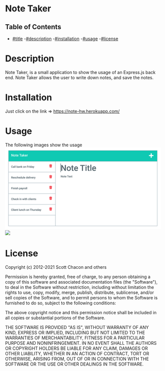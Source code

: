 # Note Taker

## Table of Contents
- [#title](Title)
-[#description](Description)
-[#installation](Installation)
-[#usage](Usage)
-[#license](License)

# Description
Note Taker, is a small application to show the usage of an Express.js back end. Note Taker allows the user to write down notes, and save the notes.

# Installation 
Just click on the link => https://note-hw.herokuapp.com/

# Usage 
The following images show the usage
 ![](./img/Note.png)
  ![](./img/notetaker(2).png)

# License
Copyright (c) 2012-2021 Scott Chacon and others

Permission is hereby granted, free of charge, to any person obtaining
a copy of this software and associated documentation files (the
"Software"), to deal in the Software without restriction, including
without limitation the rights to use, copy, modify, merge, publish,
distribute, sublicense, and/or sell copies of the Software, and to
permit persons to whom the Software is furnished to do so, subject to
the following conditions:

The above copyright notice and this permission notice shall be
included in all copies or substantial portions of the Software.

THE SOFTWARE IS PROVIDED "AS IS", WITHOUT WARRANTY OF ANY KIND,
EXPRESS OR IMPLIED, INCLUDING BUT NOT LIMITED TO THE WARRANTIES OF
MERCHANTABILITY, FITNESS FOR A PARTICULAR PURPOSE AND
NONINFRINGEMENT. IN NO EVENT SHALL THE AUTHORS OR COPYRIGHT HOLDERS BE
LIABLE FOR ANY CLAIM, DAMAGES OR OTHER LIABILITY, WHETHER IN AN ACTION
OF CONTRACT, TORT OR OTHERWISE, ARISING FROM, OUT OF OR IN CONNECTION
WITH THE SOFTWARE OR THE USE OR OTHER DEALINGS IN THE SOFTWARE.

